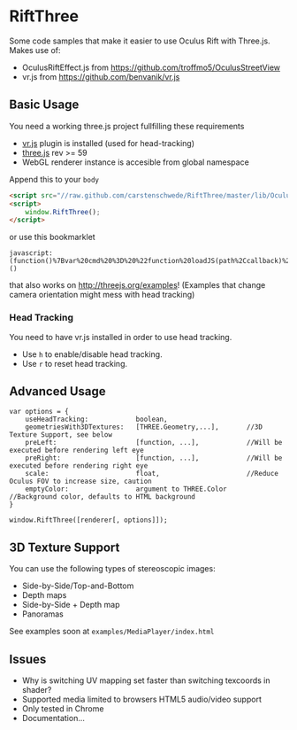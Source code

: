 RiftThree
=========

Some code samples that make it easier to use Oculus Rift with Three.js.
Makes use of:

-	OculusRiftEffect.js from https://github.com/troffmo5/OculusStreetView
-	vr.js from https://github.com/benvanik/vr.js


## Basic Usage

You need a working three.js project fullfilling these requirements
- [vr.js](https://github.com/benvanik/vr.js) plugin is installed (used for head-tracking)
- [three.js](https://github.com/mrdoob/three.js/) rev >= 59
- WebGL renderer instance is accesible from global namespace

Append this to your `body`
```html
<script src="//raw.github.com/carstenschwede/RiftThree/master/lib/OculusRiftInject.js"></script>
<script>
	window.RiftThree();
</script>
```

or use this bookmarklet 
```
javascript:(function()%7Bvar%20cmd%20%3D%20%22function%20loadJS(path%2Ccallback)%20%7Bvar%20script%20%3D%20document.createElement('script')%3Bscript.type%20%3D%20'text%2Fjavascript'%3Bscript.async%20%3D%20true%3Bscript.onload%20%3D%20callback%3Bscript.src%20%3D%20path%3Bdocument.getElementsByTagName('head')%5B0%5D.appendChild(script)%3B%7D%3BloadJS('%2F%2Flocalhost%2FRiftThree%2Flib%2FOculusRiftInject.js'%2C%20function()%20%7Bwindow.RiftThree()%3B%7D)%3B%22%3Bvar%20i%20%3D%20document.getElementById('viewer')%3Bvar%20p%20%3D%20document.getElementById('panel')%3Bif%20(i%20%26%26%20p)%20%7Bvar%20is%20%3D%20i.style%2C%20ps%20%3D%20p.style%2C%20iD%2Cs%3Bps.zIndex%20%3D%202%3Bps.bottom%20%3D%20is.left%20%3D%200%3Bis.width%20%3D%20ps.width%20%3D%20%22100%25%22%3Bps.height%20%3D%20%22100px%22%3BiD%20%3D%20i.contentWindow.document%3Bs%20%3D%20iD.createElement('script')%3Bs.text%20%3D%20cmd%3BiD.getElementsByTagName(%22head%22)%5B0%5D.appendChild(s)%3B%7D%20else%20%7Beval(cmd)%3B%7D%7D)()
```
that also works on http://threejs.org/examples! (Examples that change camera orientation might mess with head tracking)


### Head Tracking
You need to have vr.js installed in order to use head tracking.
-	Use `h` to enable/disable head tracking.
- Use `r` to reset head tracking.

## Advanced Usage
```
var options = {
	useHeadTracking:			boolean,
	geometriesWith3DTextures:	[THREE.Geometry,...],		//3D Texture Support, see below
	preLeft:					[function, ...],			//Will be executed before rendering left eye
	preRight:					[function, ...],			//Will be executed before rendering right eye
	scale:						float,						//Reduce Oculus FOV to increase size, caution
	emptyColor:					argument to THREE.Color		//Background color, defaults to HTML background
}

window.RiftThree([renderer[, options]]);

```

## 3D Texture Support
You can use the following types of stereoscopic images:
- Side-by-Side/Top-and-Bottom
- Depth maps
- Side-by-Side + Depth map
- Panoramas

See examples soon at `examples/MediaPlayer/index.html`

## Issues
- Why is switching UV mapping set faster than switching texcoords in shader?
- Supported media limited to browsers HTML5 audio/video support
- Only tested in Chrome
- Documentation...
